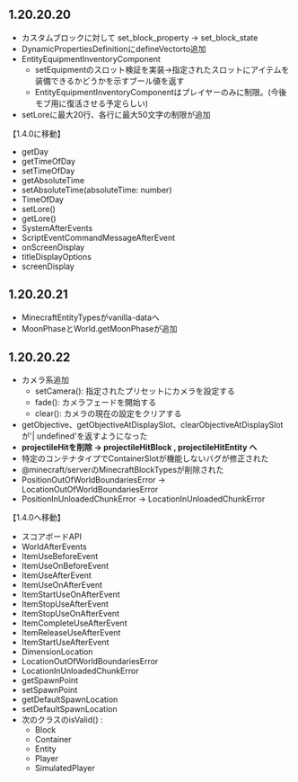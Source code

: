 ## 1.20.20.20
- カスタムブロックに対して set_block_property → set_block_state
- DynamicPropertiesDefinitionにdefineVectorto追加  
- EntityEquipmentInventoryComponent
  - setEquipmentのスロット検証を実装→指定されたスロットにアイテムを装備できるかどうかを示すブール値を返す
  - EntityEquipmentInventoryComponentはプレイヤーのみに制限。(今後モブ用に復活させる予定らしい)  
- setLoreに最大20行、各行に最大50文字の制限が追加  
   
【1.4.0に移動】    
- getDay  
- getTimeOfDay    
- setTimeOfDay      
- getAbsoluteTime    
- setAbsoluteTime(absoluteTime: number)    
- TimeOfDay    
- setLore()    
- getLore()     
- SystemAfterEvents    
- ScriptEventCommandMessageAfterEvent    
- onScreenDisplay    
- titleDisplayOptions    
- screenDisplay    
    
## 1.20.20.21
- MinecraftEntityTypesがvanilla-dataへ  
- MoonPhaseとWorld.getMoonPhaseが追加  
  
## 1.20.20.22
- カメラ系追加  
  - setCamera(): 指定されたプリセットにカメラを設定する
  - fade(): カメラフェードを開始する
  - clear(): カメラの現在の設定をクリアする  
- getObjective、getObjectiveAtDisplaySlot、clearObjectiveAtDisplaySlotが'| undefined'を返すようになった  
- **projectileHitを削除 → projectileHitBlock , projectileHitEntity へ**
- 特定のコンテナタイプでContainerSlotが機能しないバグが修正された  
- @minecraft/serverのMinecraftBlockTypesが削除された  
- PositionOutOfWorldBoundariesError → LocationOutOfWorldBoundariesError
- PositionInUnloadedChunkError → LocationInUnloadedChunkError

【1.4.0へ移動】  
- スコアボードAPI
- WorldAfterEvents   
- ItemUseBeforeEvent  
- ItemUseOnBeforeEvent   
- ItemUseAfterEvent  
- ItemUseOnAfterEvent  
- ItemStartUseOnAfterEvent  
- ItemStopUseAfterEvent  
- ItemStopUseOnAfterEvent  
- ItemCompleteUseAfterEvent  
- ItemReleaseUseAfterEvent  
- ItemStartUseAfterEvent  
- DimensionLocation  
- LocationOutOfWorldBoundariesError  
- LocationInUnloadedChunkError  
- getSpawnPoint  
- setSpawnPoint  
- getDefaultSpawnLocation  
- setDefaultSpawnLocation  
- 次のクラスのisValid() :
  - Block
  - Container
  - Entity
  - Player
  - SimulatedPlayer  


